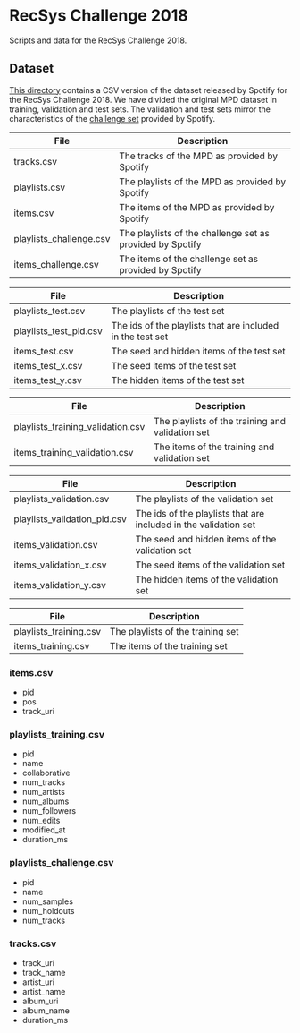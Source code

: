 # RecSys Challenge 2018
Scripts and data for the RecSys Challenge 2018.

## Dataset
[This directory](https://istitutoboella-my.sharepoint.com/:f:/g/personal/giuseppe_rizzo_ismb_it/EsATRk8BkslNm8J4XKMOTlYB_bAlNpZ4J5JY8phlL6gYQg?e=Fre1F7) contains a CSV version of the dataset released by Spotify for the RecSys Challenge 2018. We have divided the original MPD dataset in training, validation and test sets. The validation and test sets mirror the characteristics of the [challenge set](https://recsys-challenge.spotify.com/challenge_readme) provided by Spotify.

| File                              | Description                                                      |
| --------------------------------- | ---------------------------------------------------------------- |
| tracks.csv                        | The tracks of the MPD as provided by Spotify                     |
| playlists.csv                     | The playlists of the MPD as provided by Spotify                  |
| items.csv                         | The items of the MPD as provided by Spotify                      |
| playlists_challenge.csv           | The playlists of the challenge set as provided by Spotify        |
| items_challenge.csv               | The items of the challenge set as provided by Spotify            |

| File                              | Description                                                      |
| --------------------------------- | ---------------------------------------------------------------- |
| playlists_test.csv                | The playlists of the test set                                    |
| playlists_test_pid.csv            | The ids of the playlists that are included in the test set       |
| items_test.csv                    | The seed and hidden items of the test set                        |
| items_test_x.csv                  | The seed items of the test set                                   |
| items_test_y.csv                  | The hidden items of the test set                                 |

| File                              | Description                                                      |
| --------------------------------- | ---------------------------------------------------------------- |
| playlists_training_validation.csv | The playlists of the training and validation set                 |
| items_training_validation.csv     | The items of the training and validation set                     |

| File                              | Description                                                      |
| --------------------------------- | ---------------------------------------------------------------- |
| playlists_validation.csv          | The playlists of the validation set                              |
| playlists_validation_pid.csv      | The ids of the playlists that are included in the validation set |
| items_validation.csv              | The seed and hidden items of the validation set                  |
| items_validation_x.csv            | The seed items of the validation set                             |
| items_validation_y.csv            | The hidden items of the validation set                           |

| File                              | Description                                                      |
| --------------------------------- | ---------------------------------------------------------------- |
| playlists_training.csv            | The playlists of the training set                                |
| items_training.csv                | The items of the training set                                    |

### items.csv

* pid
* pos
* track_uri

### playlists_training.csv

* pid
* name
* collaborative
* num_tracks
* num_artists
* num_albums
* num_followers
* num_edits
* modified_at
* duration_ms

### playlists_challenge.csv

* pid
* name
* num_samples
* num_holdouts
* num_tracks

###  tracks.csv

* track_uri
* track_name
* artist_uri
* artist_name
* album_uri
* album_name
* duration_ms
